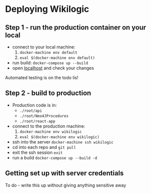 # Deploying Wikilogic

## Step 1 - run the production container on your local

 - connect to your local machine:
    1. `docker-machine env default`
    2. `eval $(docker-machine env default)`
 - run build: `docker-compose up --build`
 - open [localhost](http://localhost/) and check your changes

Automated testing is on the todo lis!

## Step 2 - build to production

 - Production code is in:
    - `./root/api`
    - `./root/Neo4JProcedures`
    - `./root/react-app`
 - connect to the production machine:
    1. `docker-machine env wikilogic`
    2. `eval $(docker-machine env wikilogic)`
 - ssh into the server `docker-machine ssh wikilogic`
 - cd into each repo and `git pull`
 - exit the ssh session `exit`
 - run a build `docker-compose up --build -d`

## Getting set up with server credentials

To do - write this up without giving anything sensitive away
